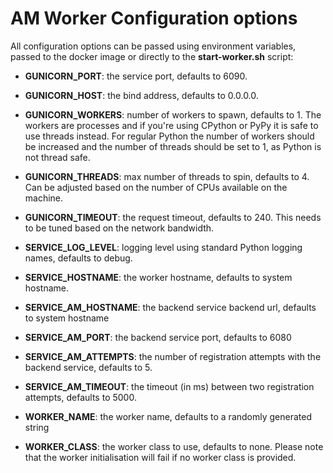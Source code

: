 # AM Worker Configuration options

All configuration options can be passed using environment variables, passed to the docker image or directly to
the **start-worker.sh** script:

- **GUNICORN_PORT**: the service port, defaults to 6090.
- **GUNICORN_HOST**: the bind address, defaults to 0.0.0.0.
- **GUNICORN_WORKERS**: number of workers to spawn, defaults to 1. The workers are processes and if you're 
using CPython or PyPy it is safe to use threads instead. For regular Python the number of workers should be
increased and the number of threads should be set to 1, as Python is not thread safe.
- **GUNICORN_THREADS**: max number of threads to spin, defaults to 4. Can be adjusted based on the number of 
CPUs available on the machine. 
- **GUNICORN_TIMEOUT**: the request timeout, defaults to 240. This needs to be tuned based on the network bandwidth.
- **SERVICE_LOG_LEVEL**: logging level using standard Python logging names, defaults to debug.
- **SERVICE_HOSTNAME**: the worker hostname, defaults to system hostname.

- **SERVICE_AM_HOSTNAME**: the backend service backend url, defaults to system hostname
- **SERVICE_AM_PORT**: the backend service port, defaults to 6080
- **SERVICE_AM_ATTEMPTS**: the number of registration attempts with the backend service, defaults to 5. 
- **SERVICE_AM_TIMEOUT**: the timeout (in ms) between two registration attempts, defaults to 5000. 

- **WORKER_NAME**: the worker name, defaults to a randomly generated string
- **WORKER_CLASS**: the worker class to use, defaults to none. Please note that the worker initialisation will 
fail if no worker class is provided.